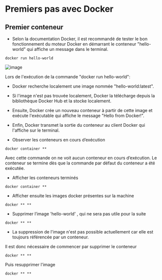# Premiers pas avec Docker
## Premier conteneur

- Selon la documentation Docker, il est recommandé de tester le bon fonctionnement du moteur Docker en démarrant le conteneur "hello-world" qui affiche un message dans le terminal.

```
docker run hello-world
```

![image](https://user-images.githubusercontent.com/123757632/230086152-916f29e7-2d6a-4832-9a8d-e0dd04356279.png)

Lors de l'exécution de la commande "docker run hello-world": 
- Docker recherche localement une image nommée "hello-world:latest".
- Si l'image n'est pas trouvée localement, Docker la télécharge depuis la bibliothèque Docker Hub et la stocke localement. 
- Ensuite, Docker crée un nouveau conteneur à partir de cette image et exécute l'exécutable qui affiche le message "Hello from Docker!". 
- Enfin, Docker transmet la sortie du conteneur au client Docker qui l'affiche sur le terminal. 


- Observer les conteneurs en cours d’exécution

```
docker container **
```

Avec cette commande on ne voit aucun conteneur en cours d’exécution. Le conteneur se termine dès que la commande par défaut du conteneur a été exécutée.

- Afficher les conteneurs terminés 

```
docker container **
```

- Afficher ensuite les images docker présentes sur la machine

```
docker ** ** 
```

- Supprimer l’image 'hello-world' , qui ne sera pas utile pour la suite

```
docker ** **
```

- La suppression de l'image n'est pas possible actuellement car elle est toujours référencée par un conteneur.

Il est donc nécessaire de commencer par supprimer le conteneur

```
docker ** ** 
```
Puis resupprimer l'image

```
docker ** ** 
```
